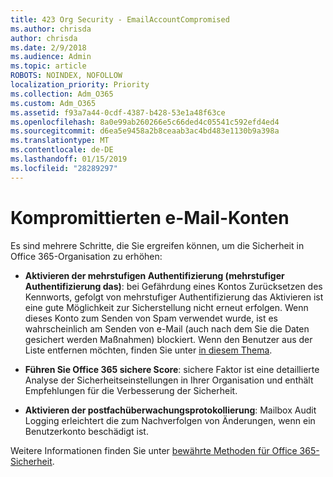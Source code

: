 ```yaml
---
title: 423 Org Security - EmailAccountCompromised
ms.author: chrisda
author: chrisda
ms.date: 2/9/2018
ms.audience: Admin
ms.topic: article
ROBOTS: NOINDEX, NOFOLLOW
localization_priority: Priority
ms.collection: Adm_O365
ms.custom: Adm_O365
ms.assetid: f93a7a44-0cdf-4387-b428-53e1a48f63ce
ms.openlocfilehash: 8a0e99ab260266e5c66ded4c05541c592efd4ed4
ms.sourcegitcommit: d6ea5e9458a2b8ceaab3ac4bd483e1130b9a398a
ms.translationtype: MT
ms.contentlocale: de-DE
ms.lasthandoff: 01/15/2019
ms.locfileid: "28289297"
---
```

# <a name="compromised-email-accounts"></a>Kompromittierten e-Mail-Konten

Es sind mehrere Schritte, die Sie ergreifen können, um die Sicherheit in Office 365-Organisation zu erhöhen:
  
- **Aktivieren der mehrstufigen Authentifizierung (mehrstufiger Authentifizierung das)**: bei Gefährdung eines Kontos Zurücksetzen des Kennworts, gefolgt von mehrstufiger Authentifizierung das Aktivieren ist eine gute Möglichkeit zur Sicherstellung nicht erneut erfolgen. Wenn dieses Konto zum Senden von Spam verwendet wurde, ist es wahrscheinlich am Senden von e-Mail (auch nach dem Sie die Daten gesichert werden Maßnahmen) blockiert. Wenn den Benutzer aus der Liste entfernen möchten, finden Sie unter [in diesem Thema](https://technet.microsoft.com/library/ms.exch.eac.actioncenter.aspx).
    
- **Führen Sie Office 365 sichere Score**: sichere Faktor ist eine detaillierte Analyse der Sicherheitseinstellungen in Ihrer Organisation und enthält Empfehlungen für die Verbesserung der Sicherheit.
    
- **Aktivieren der postfachüberwachungsprotokollierung**: Mailbox Audit Logging erleichtert die zum Nachverfolgen von Änderungen, wenn ein Benutzerkonto beschädigt ist.
    
Weitere Informationen finden Sie unter [bewährte Methoden für Office 365-Sicherheit](https://support.office.com/article/9295e396-e53d-49b9-ae9b-0b5828cdedc3.aspx).
  

